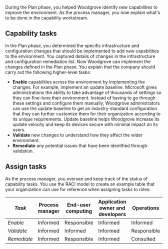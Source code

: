 During the Plan phase, you helped Woodgrove identify new capabilities to improve the environment. As the process manager, you now explain what's to be done in the capability workstream.

## Capability tasks

In the Plan phase, you determined the specific infrastructure and configuration changes that should be implemented to add new capabilities to the environment. You captured details of changes in the infrastructure and configuration remediation list. Now Woodgrove can implement the changes defined in the Plan phase. You explain that the company should carry out the following higher-level tasks:

- **Enable** capabilities across the environment by implementing the changes. For example, implement an update baseline. Microsoft gives administrations the ability to take advantage of thousands of settings so they can fine-tune their environment. Instead of having to go through these settings and configure them manually, Woodgrove administrators can use the update baseline to get an industry-standard configuration that they can further customize them for their organization according to its unique requirements. Update baseline helps Woodgrove increase its update velocity and keep its devices secure with minimal impact on its users.
- **Validate** new changes to understand how they affect the wider environment.
- **Remediate** any potential issues that have been identified through validation.

## Assign tasks

As the process manager, you oversee and keep track of the status of capability tasks. You use the RACI model to create an example table that your organization can use for reference when assigning tasks to roles:

|*Task*  |Process manager  |End-user computing  |Application owner and developers |Operations|Security|
|---------|---------|---------|---------|---------|---------|
|*Enable*|Informed|Responsible|Informed|Informed|Informed|
|*Validate*|Informed|Informed|Informed|Responsible|Informed|
|*Remediate*|Informed|Responsible|Informed|Consulted|Informed|
